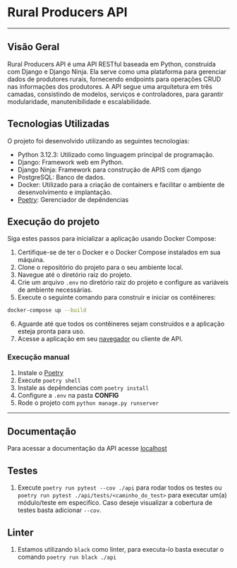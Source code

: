# Rural Producers API

---

## Visão Geral

Rural Producers API é uma API RESTful baseada em Python, construída com Django e Django Ninja. Ela serve como uma plataforma para gerenciar dados de produtores rurais, fornecendo endpoints para operações CRUD nas informações dos produtores. A API segue uma arquitetura em três camadas, consistindo de modelos, serviços e controladores, para garantir modularidade, manutenibilidade e escalabilidade.

## Tecnologias Utilizadas

O projeto foi desenvolvido utilizando as seguintes tecnologias:

- Python 3.12.3: Utilizado como linguagem principal de programação.
- Django: Framework web em Python.
- Django Ninja: Framework para construção de APIS com django 
- PostgreSQL: Banco de dados.
- Docker: Utilizado para a criação de containers e facilitar o ambiente de desenvolvimento e implantação.
- [Poetry](https://python-poetry.org/docs/#installing-with-the-official-installer): Gerenciador de depêndencias 


## Execução do projeto

Siga estes passos para inicializar a aplicação usando Docker Compose:

1. Certifique-se de ter o Docker e o Docker Compose instalados em sua máquina.
2. Clone o repositório do projeto para o seu ambiente local.
3. Navegue até o diretório raiz do projeto.
4. Crie um arquivo `.env` no diretório raiz do projeto e configure as variáveis de ambiente necessárias.
5. Execute o seguinte comando para construir e iniciar os contêineres:

```bash
docker-compose up --build
```

6. Aguarde até que todos os contêineres sejam construídos e a aplicação esteja pronta para uso.
7. Acesse a aplicação em seu [navegador](http://localhost:8000) ou cliente de API.


### Execução manual

1. Instale o [Poetry](https://python-poetry.org/docs/#installing-with-the-official-installer)
2. Execute `poetry shell`
3. Instale as depêndencias com `poetry install`
3. Configure a `.env` na pasta **CONFIG**
4. Rode o projeto com `python manage.py runserver` 

---

## Documentação 

Para acessar a documentação da API acesse [localhost](http://localhost:8000/docs)

## Testes 

1. Execute `poetry run pytest --cov ./api` para rodar todos os testes ou `poetry run pytest ./api/tests/<caminho_do_test>` para executar um(a) módulo/teste em especifíco. Caso deseje visualizar a cobertura de testes basta adicionar `--cov`.

## Linter
1. Estamos utilizando `black` como linter, para executa-lo basta executar o comando `poetry run black ./api`



